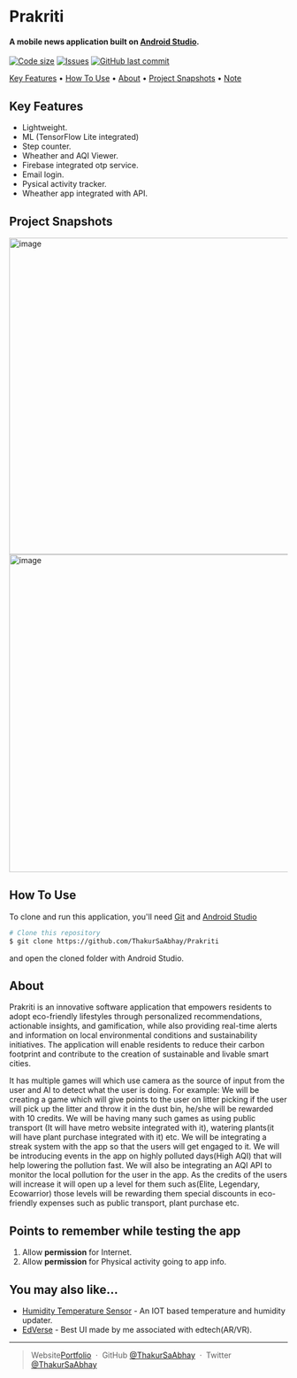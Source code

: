 
<h1>
  <br>
  Prakriti
  <br>
</h1>

<h4 >A mobile news application built on <a href="https://developer.android.com/studio/" target="_blank">Android Studio</a>.</h4>

  [![Code size](https://img.shields.io/github/languages/code-size/ThakurSaAbhay/Prakriti?style=for-the-badge)](https://github.com/ThakurSaAbhay/Buzznews)
  [![Issues](https://img.shields.io/github/issues/ThakurSaAbhay/Prakriti?style=for-the-badge&label=Issues)](https://github.com/ThakurSaAbhay/Buzznews)
  [![GitHub last commit](https://img.shields.io/github/last-commit/ThakurSaAbhay/Prakriti?style=for-the-badge&logo=git)](https://github.com/Apurva-tech/) 

<p>
  <a href="#key-features">Key Features</a> •
  <a href="#how-to-use">How To Use</a> •
  <a href="#about">About</a> •
  <a href="#project-snapshots">Project Snapshots</a> •
  <a href="#points-to-remember-while-testing-the-app">Note</a> 
</p>

## Key Features

* Lightweight.
* ML (TensorFlow Lite integrated)
* Step counter.
* Wheather and AQI Viewer.
* Firebase integrated otp service.
* Email login.
* Pysical activity tracker.
* Wheather app integrated with API.

## Project Snapshots

<img width="572" alt="image" src="https://github.com/ThakurSaAbhay/Prakriti/assets/92168403/49403d3f-e026-4b5b-806e-ada8047afb45">

<img width="574" alt="image" src="https://github.com/ThakurSaAbhay/Prakriti/assets/92168403/224decbe-54ab-4ed5-af07-e8238976710c">

## How To Use

To clone and run this application, you'll need [Git](https://git-scm.com) and [Android Studio](https://developer.android.com/studio/) 

```bash
# Clone this repository
$ git clone https://github.com/ThakurSaAbhay/Prakriti

```
and open the cloned folder with Android Studio.

## About

Prakriti is an innovative software application that empowers residents to adopt eco-friendly lifestyles through personalized recommendations, actionable insights, and gamification, while also providing real-time alerts and information on local environmental conditions and sustainability initiatives. The application will enable residents to reduce their carbon footprint and contribute to the creation of sustainable and livable smart cities.

It has multiple games will which use camera as the source of input from the user and AI to detect what the user is doing. For example: We will be creating a game which will give points to the user on litter picking 
if the user will pick up the litter and throw it in the dust bin, he/she will be rewarded with 10 credits. We will be having many such games as using public transport
(It will have metro website integrated with it), watering plants(it will have plant purchase integrated with it) etc.
We will be integrating a streak system with the app so that the users will get engaged to it. We will be introducing events in the app on highly polluted days(High AQI) that will help lowering the pollution fast.
We will also be integrating an AQI API to monitor the local pollution for the user in the app.
As the credits of the users will increase it will open up a level for them such as(Elite, Legendary, Ecowarrior) those levels will be rewarding them special discounts in eco-friendly expenses such as public transport, plant purchase etc.

## Points to remember while testing the app

1. Allow **permission** for Internet.
2. Allow **permission** for Physical activity going to app info.


## You may also like...

- [Humidity Temperature Sensor](https://github.com/ThakurSaAbhay/Humidity-Temperature-Sensor) - An IOT based temperature and humidity updater.
- [EdVerse](https://github.com/ThakurSaAbhay/Nerdo) - Best UI made by me associated with edtech(AR/VR).



---

> Website[Portfolio](https://thakursaabhay.github.io/Portfolio/) &nbsp;&middot;&nbsp;
> GitHub [@ThakurSaAbhay](https://github.com/ThakurSaAbhay) &nbsp;&middot;&nbsp;
> Twitter [@ThakurSaAbhay](https://twitter.com/ThakurSaAbhay)


